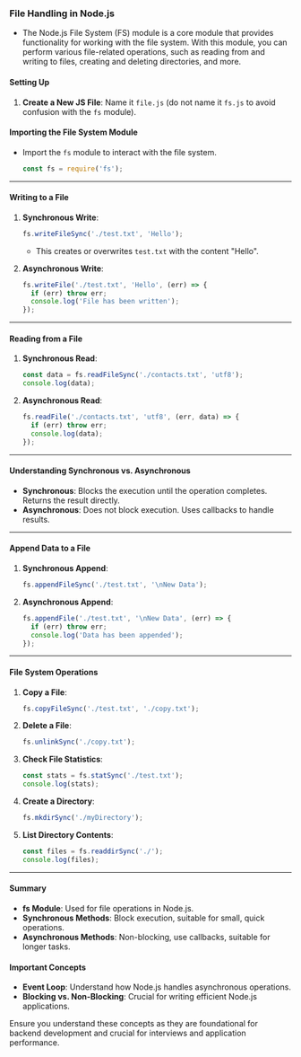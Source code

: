 
### File Handling in Node.js
- The Node.js File System (FS) module is a core module that provides functionality for working with the file system. With this module, you can perform various file-related operations, such as reading from and writing to files, creating and deleting directories, and more.


#### Setting Up
1. **Create a New JS File**: Name it `file.js` (do not name it `fs.js` to avoid confusion with the `fs` module).

#### Importing the File System Module
- Import the `fs` module to interact with the file system.
  ```javascript
  const fs = require('fs');
  ```

---

#### Writing to a File
1. **Synchronous Write**:
   ```javascript
   fs.writeFileSync('./test.txt', 'Hello');
   ```
   - This creates or overwrites `test.txt` with the content "Hello".

2. **Asynchronous Write**:
   ```javascript
   fs.writeFile('./test.txt', 'Hello', (err) => {
     if (err) throw err;
     console.log('File has been written');
   });
   ```
---

#### Reading from a File
1. **Synchronous Read**:
   ```javascript
   const data = fs.readFileSync('./contacts.txt', 'utf8');
   console.log(data);
   ```

2. **Asynchronous Read**:
   ```javascript
   fs.readFile('./contacts.txt', 'utf8', (err, data) => {
     if (err) throw err;
     console.log(data);
   });
   ```

---

#### Understanding Synchronous vs. Asynchronous
- **Synchronous**: Blocks the execution until the operation completes. Returns the result directly.
- **Asynchronous**: Does not block execution. Uses callbacks to handle results.

---

#### Append Data to a File
1. **Synchronous Append**:
   ```javascript
   fs.appendFileSync('./test.txt', '\nNew Data');
   ```

2. **Asynchronous Append**:
   ```javascript
   fs.appendFile('./test.txt', '\nNew Data', (err) => {
     if (err) throw err;
     console.log('Data has been appended');
   });
   ```

---

#### File System Operations
1. **Copy a File**:
   ```javascript
   fs.copyFileSync('./test.txt', './copy.txt');
   ```

2. **Delete a File**:
   ```javascript
   fs.unlinkSync('./copy.txt');
   ```

3. **Check File Statistics**:
   ```javascript
   const stats = fs.statSync('./test.txt');
   console.log(stats);
   ```

4. **Create a Directory**:
   ```javascript
   fs.mkdirSync('./myDirectory');
   ```

5. **List Directory Contents**:
   ```javascript
   const files = fs.readdirSync('./');
   console.log(files);
   ```

---

#### Summary
- **fs Module**: Used for file operations in Node.js.
- **Synchronous Methods**: Block execution, suitable for small, quick operations.
- **Asynchronous Methods**: Non-blocking, use callbacks, suitable for longer tasks.

#### Important Concepts
- **Event Loop**: Understand how Node.js handles asynchronous operations.
- **Blocking vs. Non-Blocking**: Crucial for writing efficient Node.js applications.

Ensure you understand these concepts as they are foundational for backend development and crucial for interviews and application performance.
